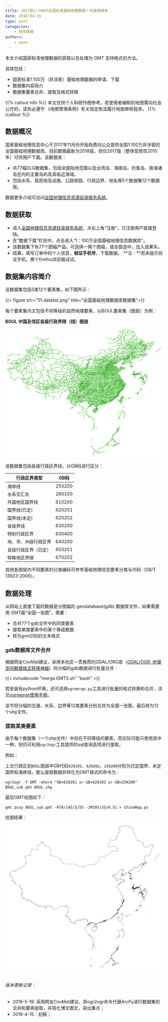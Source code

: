 ```yaml
---
title: 2017版1:100万全国标准基础地理数据！你值得拥有
date: 2018-04-15
type: post
categories:
    - 地学数据
authors:
    - eyou
---
```


本文介绍国家标准地理数据的获取以及处理为 GMT 支持格式的方法。

<!--more-->

具体包括：

- 国家标准1:100万（非涉密）基础地理数据的申请、下载
- 数据集内容简介
- 数据集要素合并、提取及格式转换

{{% callout info %}}
本文仅供个人科研作图参考。若使用者编制的地图需向社会公开的，请务必遵守
《地图管理条例》有关规定依法履行地图审核程序。
{{% /callout %}}

## 数据概况

国家基础地理信息中心于2017年11月份开始免费向公众提供全国1:100万非涉密的全国基础地理数据库。目前数据最新为2018版，但仅2017版（整体现势性2015年）可供用户下载。该数据库：

- 共77幅DLG数据集，包括全国陆地范围以及台湾岛、海南岛、钓鱼岛、南海诸岛在内的主要岛屿及其临近海域。
- 包括水系、居民地及设施、公路铁路、行政边界、地名等5个数据集12个数据层。

数据更多介绍可访问[全国地理信息资源目录服务系统](http://www.webmap.cn/commres.do?method=result100W)。

## 数据获取

- 进入[全国地理信息资源目录服务系统](http://www.webmap.cn)，点右上角“注册”。已注册用户直接登陆。
- 在“数据下载”栏目中，点击进入“1：100万全国基础地理信息数据库”。
- 该数据集下有77个图幅产品。可选择一两个图幅，或全部选中，加入成果车。
- 结算，填写订单中的个人信息，**验证手机号**，下载数据。
  **注：**若未提示验证手机，换个firefox浏览器试试。

## 数据集内容简介

该数据集包括5类12个要素集，如下图所示：

{{< figure src="01.datalist.png" title="全国基础地理数据库数据集">}}

每个要素集内又包括不同等级的自然地理要素，以BOUL要素集（图层）为例：

**BOUL 中国及邻区各级行政界限（线）图层**

![BOUL](05.BOUL.png)

该数据集包括各级行政区界线，以GB码进行区分：

行政区界类型         | GB码
------------------- | -----
海岸线              | 250200
水系交汇处          | 260100
外国地区国界线      |	610200
国界线(已定)        |	620201
国界线(未定)        | 620202
省级界线	          | 630200
特别行政区界	      | 630400
地、市、州级行政区界 |	640200
县级行政区界（已定） |	650201
特殊地区界限      	| 670202

其他各图层内不同要素的分类编码可参考基础地理信息要素分类与代码（GB/T 13923-2006）。

## 数据处理

从网站上直接下载的数据是分图幅的 geodatabase(gdb) 数据库文件，如果需要用 GMT画“全国一张图”，需要：

- 合并77个gdb文件中的同类要素
- 提取某类要素中的某个等级数据
- 转为gmt识别的文本格式

### gdb数据库文件合并

根据网友CovMat建议，采用本社区一贯推荐的GDAL/ORG库（[GDAL/OGR: 地理空间数据格式转换神器](/blog/gdal-ogr/)）将分幅的gdb数据进行批量合并：

{{< includecode "merge.GMT5.sh" "bash" >}}

若安装有python环境，还可选择`ogrmerge.py`工具进行批量的格式转换和合并，详见[ogrmerge使用手册](https://www.gdal.org/ogrmerge.html)。

该节将分幅的交通、水系、边界等12类要素分别合并为全国一张图，最后转为12个shp文件。

### 提取某类要素

由于每个数据集（一个shp文件）中存在不同等级的要素，而实际可能只使用其中一种，则仍可利用`ogr2ogr`工具提供的sql查询选项进行提取。

例如：

上文行政区划`BOUL`图层中GB代码`620201`、`620202`、`250200`分别为已定国界、未定国界和海岸线，那么提取数据并转化为GMT格式的命令为：

```
ogr2ogr -f GMT -where "GB=620201 or GB=620202 or GB=250200" BOUL_sub.gmt BOUL.shp
```

最后GMT绘图如下：

```
gmt psxy BOUL_sub.gmt -R70/145/3/55 -JM105/35/6.5i > ChinaMap.ps
```

绘图结果：

![ChinaMap](09.ChinaMap.png)

###### 版本更新记录：

- 2019-5-19: 采用网友CovMat建议，将ogr2ogr命令代替ArcPy进行数据集的合并和要素提取，并简化博文图文，突出重点；
- 2018-4-15：初稿；
